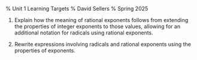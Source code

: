 % Unit 1 Learning Targets
% David Sellers
% Spring 2025

1. Explain how the meaning of rational exponents follows from extending the properties of integer exponents to those values, allowing for an additional notation for radicals using rational exponents.

2. Rewrite expressions involving radicals and rational exponents using the properties of exponents.
